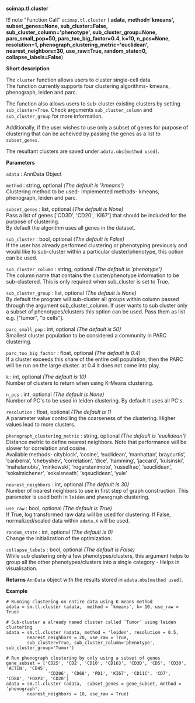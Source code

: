**scimap.tl.cluster**

!!! note "Function Call"
    `scimap.tl.cluster` (
      **adata,
      method='kmeans', 
      subset_genes=None,
      sub_cluster=False, 
      sub_cluster_column='phenotype', 
      sub_cluster_group=None,
      parc_small_pop=50, 
      parc_too_big_factor=0.4, 
      k=10, 
      n_pcs=None, 
      resolution=1, 
      phenograph_clustering_metric='euclidean', 
      nearest_neighbors=30, 
      use_raw=True, 
      random_state=0, 
      collapse_labels=False**)

**Short description**

The `cluster` function allows users to cluster single-cell data. <br>
The function currently supports four clustering algorithms- kmeans, phenograph, leiden and parc.

The function also allows users to sub-cluster existing clusters by setting `sub_cluster=True`. Check arguments
`sub_cluster_column` and `sub_cluster_group` for more information. <br>

Additionally, if the user wishes to use only a subset of genes for purpose of clustering that can be
acheived by passing the genes as a list to `subset_genes`.

The resultant clusters are saved under `adata.obs[method used]`.


**Parameters**

`adata` : AnnData Object  

`method` : string, optional *(The default is 'kmeans')*  
Clustering method to be used- Implemented methods- kmeans, phenograph, leiden and parc.

`subset_genes` : list, optional *(The default is None)*  
Pass a list of genes ['CD3D', 'CD20', 'KI67'] that should be included for the purpose of clustering. <br> 
By default the algorithm uses all genes in the dataset.

`sub_cluster` : bool, optional *(The default is False)*  
If the user has already performed clustering or phenotyping previously and would like to sub-cluster within a particular cluster/phenotype, this option can be used.

`sub_cluster_column` : string, optional *(The default is 'phenotype')*  
The column name that contains the cluster/phenotype information to be sub-clustered. This is only required when sub_cluster is set to True.

`sub_cluster_group` : list, optional *(The default is None)*  
By default the program will sub-cluster all groups within column passed through the argument sub_cluster_column. If user wants to sub cluster only a subset of phenotypes/clusters this option can be used. Pass them as list e.g. ["tumor", "b cells"].  

`parc_small_pop` : int, optional *(The default is 50)*  
Smallest cluster population to be considered a community in PARC clustering.

`parc_too_big_factor` : float, optional *(The default is 0.4)*  
If a cluster exceeds this share of the entire cell population, then the PARC will be run on the large cluster. at 0.4 it does not come into play.

`k` : int, optional *(The default is 10)*  
Number of clusters to return when using K-Means clustering.

`n_pcs` : int, optional *(The default is None)*  
 Number of PC's to be used in leiden clustering. By default it uses all PC's.

`resolution` : float, optional *(The default is 1)*  
A parameter value controlling the coarseness of the clustering. Higher values lead to more clusters.

`phenograph_clustering_metric` : string, optional *(The default is 'euclidean')*   
Distance metric to define nearest neighbors. Note that performance will be slower for correlation and cosine. <br>
Available methods- cityblock’, ‘cosine’, ‘euclidean’, ‘manhattan’, braycurtis’, ‘canberra’, ‘chebyshev’,  ‘correlation’, ‘dice’, ‘hamming’, ‘jaccard’, ‘kulsinski’, ‘mahalanobis’, ‘minkowski’, ‘rogerstanimoto’,  ‘russellrao’, ‘seuclidean’, ‘sokalmichener’, ‘sokalsneath’, ‘sqeuclidean’, ‘yule’

`nearest_neighbors` : int, optional *(The default is 30)*  
Number of nearest neighbors to use in first step of graph construction. This parameter is used both in `leiden` and `phenograph` clustering.

`use_raw` : bool, optional *(The default is True)*  
If True, log transformed raw data will be used for clustering. If False, normalized/scaled data within `adata.X` will be used.

`random_state` : int, optional *(The default is 0)*  
Change the initialization of the optimization. 

`collapse_labels` : bool, optional *(The default is False)*  
While sub clustering only a few phenotypes/clusters, this argument helps to group all the other phenotypes/clusters into a single category -  Helps in visualisation.


**Returns**
`AnnData` object with the results stored in `adata.obs[method used]`.

**Example**

```
# Running clustering on entire data using K-means method
adata = sm.tl.cluster (adata,  method = 'kmeans', k= 10, use_raw = True)

# Sub-cluster a already named cluster called `Tumor` using leiden clustering
adata = sm.tl.cluster (adata, method = 'leiden', resolution = 0.5, 
        nearest_neighbors = 20, use_raw = True,
        sub_cluster=True, sub_cluster_column='phenotype', sub_cluster_group='Tumor')
        
# Run phenograph clustering by only using a subset of genes
gene_subset = ['CD25', 'CD2', 'CD10', 'CD163', 'CD3D', 'CD5', 'CD30', 'ACTIN', 'CD45', 
                'CD206', 'CD68', 'PD1', 'KI67', 'CD11C', 'CD7', 'CD8A', 'FOXP3', 'CD20']
adata = sm.tl.cluster (adata,  subset_genes = gene_subset, method = 'phenograph', 
        nearest_neighbors = 10, use_raw = True)


```
